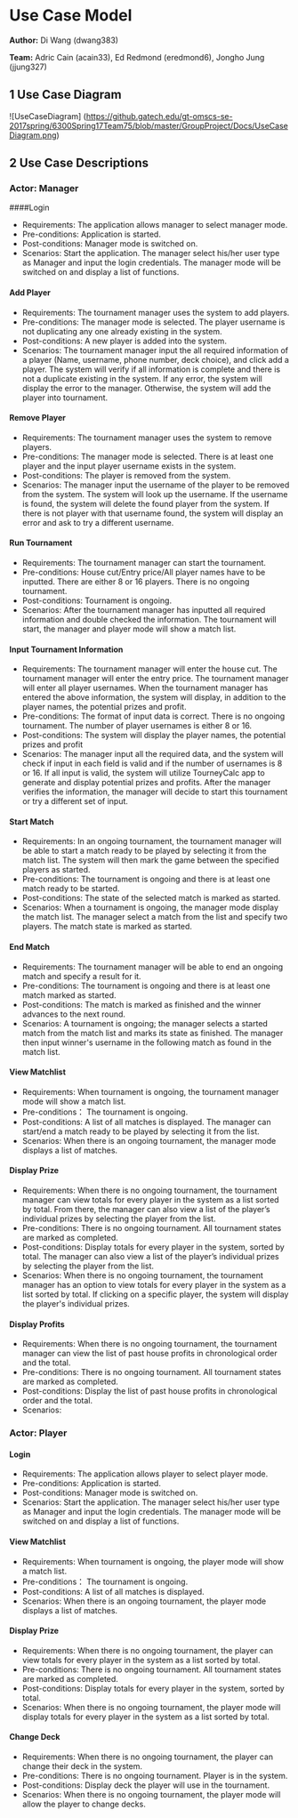 # Use Case Model

**Author:** Di Wang (dwang383)

**Team:** Adric Cain (acain33), Ed Redmond (eredmond6), Jongho Jung (jjung327)

## 1 Use Case Diagram

![UseCaseDiagram] (https://github.gatech.edu/gt-omscs-se-2017spring/6300Spring17Team75/blob/master/GroupProject/Docs/UseCaseDiagram.png)


## 2 Use Case Descriptions

### Actor: Manager
####Login
* Requirements: The application allows manager to select manager mode. 
* Pre-conditions: Application is started.
* Post-conditions: Manager mode is switched on. 
* Scenarios: Start the application. The manager select his/her user type as Manager and input the login credentials. The manager mode will be switched on and display a list of functions. 

#### Add Player
* Requirements: The tournament manager uses the system to add players.
* Pre-conditions: The manager mode is selected. The player username is not duplicating any one already existing in the system.
* Post-conditions: A new player is added into the system. 
* Scenarios: The tournament manager input the all required information of a player (Name, username, phone number, deck choice), and click add a player. The system will verify if all information is complete and there is not a duplicate existing in the system. If any error, the system will display the error to the manager. Otherwise, the system will add the player into tournament.

#### Remove Player
* Requirements: The tournament manager uses the system to remove players.
* Pre-conditions: The manager mode is selected. There is at least one player and the input player username exists in the system. 
* Post-conditions: The player is removed from the system. 
* Scenarios: The manager input the username of the player to be removed from the system. The system will look up the username. If the username is found, the system will delete the found player from the system. If there is not player with that username found, the system will display an error and ask to try a different username.

#### Run Tournament
* Requirements: The tournament manager can start the tournament.
* Pre-conditions: House cut/Entry price/All player names have to be inputted. There are either 8 or 16 players. There is no ongoing tournament.
* Post-conditions: Tournament is ongoing.
* Scenarios: After the tournament manager has inputted all required information and double checked the information. The tournament will start, the manager and player mode will show a match list. 

#### Input Tournament Information
* Requirements: The tournament manager will enter the house cut. The tournament manager will enter the entry price. The tournament manager will enter all player usernames. When the tournament manager has entered the above information, the system will display, in addition to the player names, the potential prizes and profit.
* Pre-conditions: The format of input data is correct. There is no ongoing tournament. The number of player usernames is either 8 or 16. 
* Post-conditions: The system will display the player names, the potential prizes and profit
* Scenarios: The manager input all the required data, and the system will check if input in each field is valid and if the number of usernames is 8 or 16. If all input is valid, the system will utilize TourneyCalc app to generate and display potential prizes and profits. After the manager verifies the information, the manager will decide to start this tournament or try a different set of input. 

#### Start Match
* Requirements:  In an ongoing tournament, the tournament manager will be able to start a match ready to be played by selecting it from the match list. The system will then mark the game between the specified players as started.
* Pre-conditions: The tournament is ongoing and there is at least one match ready to be started. 
* Post-conditions: The state of the selected match is marked as started. 
* Scenarios: When a tournament is ongoing, the manager mode display the match list. The manager select a match from the list and specify two players. The match state is marked as started. 

#### End Match
* Requirements:  The tournament manager will be able to end an ongoing match and specify a result for it.
* Pre-conditions: The tournament is ongoing and there is at least one match marked as started.
* Post-conditions: The match is marked as finished and the winner advances to the next round.
* Scenarios: A tournament is ongoing; the manager selects a started match from the match list and marks its state as finished. The manager then input winner's username in the following match as found in the match list.

#### View Matchlist
* Requirements: When tournament is ongoing, the tournament manager mode will show a match list.
* Pre-conditions： The tournament is ongoing. 
* Post-conditions: A list of all matches is displayed. The manager can start/end a match ready to be played by selecting it from the list. 
* Scenarios: When there is an ongoing tournament, the manager mode displays a list of matches.

#### Display Prize
* Requirements: When there is no ongoing tournament, the tournament manager can view totals for every player in the system as a list sorted by total. From there, the manager can also view a list of the player’s individual prizes by selecting the player from the list.
* Pre-conditions: There is no ongoing tournament. All tournament states are marked as completed.
* Post-conditions: Display totals for every player in the system, sorted by total. The manager can also view a list of the player’s individual prizes by selecting the player from the list.
* Scenarios: When there is no ongoing tournament, the tournament manager has an option to view totals for every player in the system as a list sorted by total. If clicking on a specific player, the system will display the player's individual prizes.

#### Display Profits
* Requirements: When there is no ongoing tournament, the tournament manager can view the list of past house profits in chronological order and the total.
* Pre-conditions: There is no ongoing tournament. All tournament states are marked as completed.
* Post-conditions: Display the list of past house profits in chronological order and the total.
* Scenarios: 

### Actor: Player
#### Login
* Requirements: The application allows player to select player mode. 
* Pre-conditions: Application is started.
* Post-conditions: Manager mode is switched on. 
* Scenarios: Start the application. The manager select his/her user type as Manager and input the login credentials. The manager mode will be switched on and display a list of functions. 

#### View Matchlist
* Requirements: When tournament is ongoing, the player mode will show a match list.
* Pre-conditions： The tournament is ongoing. 
* Post-conditions: A list of all matches is displayed.
* Scenarios: When there is an ongoing tournament, the player mode displays a list of matches.

#### Display Prize
* Requirements: When there is no ongoing tournament, the player can view totals for every player in the system as a list sorted by total. 
* Pre-conditions: There is no ongoing tournament. All tournament states are marked as completed.
* Post-conditions: Display totals for every player in the system, sorted by total. 
* Scenarios: When there is no ongoing tournament, the player mode will display totals for every player in the system as a list sorted by total.

#### Change Deck
* Requirements: When there is no ongoing tournament, the player can change their deck in the system.
* Pre-conditions: There is no ongoing tournament. Player is in the system.
* Post-conditions: Display deck the player will use in the tournament.
* Scenarios: When there is no ongoing tournament, the player mode will allow the player to change decks.
